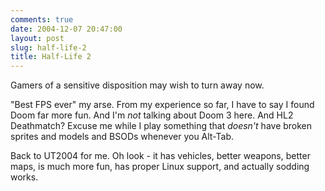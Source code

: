 ```yaml
---
comments: true
date: 2004-12-07 20:47:00
layout: post
slug: half-life-2
title: Half-Life 2
---
```


Gamers of a sensitive disposition may wish to turn away now.  

"Best FPS ever" my arse.  From my experience so far, I have to say I found Doom far more fun.  And I'm *not* talking about Doom 3 here.  And HL2 Deathmatch?  Excuse me while I play something that *doesn't* have broken sprites and models and BSODs whenever you Alt-Tab.  

Back to UT2004 for me.  Oh look - it has vehicles, better weapons, better maps, is much more fun, has proper Linux support, and actually sodding works.
